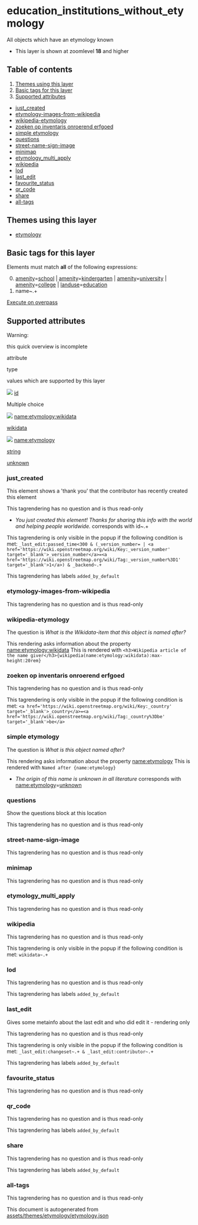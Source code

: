 [//]: # (WARNING: this file is automatically generated. Please find the sources at the bottom and edit those sources)

education\_institutions\_without\_etymology
===========================================

All objects which have an etymology known

*   This layer is shown at zoomlevel **18** and higher

Table of contents
-----------------

1.  [Themes using this layer](#-themes-using-this-layer-)
2.  [Basic tags for this layer](#-basic-tags-for-this-layer-)
3.  [Supported attributes](#-supported-attributes-)

*   [just\_created](#just_created)
*   [etymology-images-from-wikipedia](#etymology-images-from-wikipedia)
*   [wikipedia-etymology](#wikipedia-etymology)
*   [zoeken op inventaris onroerend erfgoed](#zoeken-op-inventaris-onroerend-erfgoed)
*   [simple etymology](#simple-etymology)
*   [questions](#questions)
*   [street-name-sign-image](#street-name-sign-image)
*   [minimap](#minimap)
*   [etymology\_multi\_apply](#etymology_multi_apply)
*   [wikipedia](#wikipedia)
*   [lod](#lod)
*   [last\_edit](#last_edit)
*   [favourite\_status](#favourite_status)
*   [qr\_code](#qr_code)
*   [share](#share)
*   [all-tags](#all-tags)

Themes using this layer
-----------------------

*   [etymology](https://mapcomplete.org/etymology)

Basic tags for this layer
-------------------------

Elements must match **all** of the following expressions:

0.  [amenity](https://wiki.openstreetmap.org/wiki/Key:amenity)\=[school](https://wiki.openstreetmap.org/wiki/Tag:amenity%3Dschool) | [amenity](https://wiki.openstreetmap.org/wiki/Key:amenity)\=[kindergarten](https://wiki.openstreetmap.org/wiki/Tag:amenity%3Dkindergarten) | [amenity](https://wiki.openstreetmap.org/wiki/Key:amenity)\=[university](https://wiki.openstreetmap.org/wiki/Tag:amenity%3Duniversity) | [amenity](https://wiki.openstreetmap.org/wiki/Key:amenity)\=[college](https://wiki.openstreetmap.org/wiki/Tag:amenity%3Dcollege) | [landuse](https://wiki.openstreetmap.org/wiki/Key:landuse)\=[education](https://wiki.openstreetmap.org/wiki/Tag:landuse%3Deducation)
1.  name~.+

[Execute on overpass](http://overpass-turbo.eu/?Q=%5Bout%3Ajson%5D%5Btimeout%3A90%5D%3B%28%20%20%20%20nwr%5B%22amenity%22%3D%22school%22%5D%5B%22name%22%5D%28%7B%7Bbbox%7D%7D%29%3B%0A%20%20%20%20nwr%5B%22amenity%22%3D%22kindergarten%22%5D%5B%22name%22%5D%28%7B%7Bbbox%7D%7D%29%3B%0A%20%20%20%20nwr%5B%22amenity%22%3D%22university%22%5D%5B%22name%22%5D%28%7B%7Bbbox%7D%7D%29%3B%0A%20%20%20%20nwr%5B%22amenity%22%3D%22college%22%5D%5B%22name%22%5D%28%7B%7Bbbox%7D%7D%29%3B%0A%20%20%20%20nwr%5B%22landuse%22%3D%22education%22%5D%5B%22name%22%5D%28%7B%7Bbbox%7D%7D%29%3B%0A%29%3Bout%20body%3B%3E%3Bout%20skel%20qt%3B)

Supported attributes
--------------------

Warning:

this quick overview is incomplete

attribute

type

values which are supported by this layer

[![](https://mapcomplete.org/assets/svg/statistics.svg)](https://taginfo.openstreetmap.org/keys/id#values) [id](https://wiki.openstreetmap.org/wiki/Key:id)

Multiple choice

[![](https://mapcomplete.org/assets/svg/statistics.svg)](https://taginfo.openstreetmap.org/keys/name:etymology:wikidata#values) [name:etymology:wikidata](https://wiki.openstreetmap.org/wiki/Key:name:etymology:wikidata)

[wikidata](../SpecialInputElements.md#wikidata)

[![](https://mapcomplete.org/assets/svg/statistics.svg)](https://taginfo.openstreetmap.org/keys/name:etymology#values) [name:etymology](https://wiki.openstreetmap.org/wiki/Key:name:etymology)

[string](../SpecialInputElements.md#string)

[unknown](https://wiki.openstreetmap.org/wiki/Tag:name:etymology%3Dunknown)

### just\_created

This element shows a 'thank you' that the contributor has recently created this element

This tagrendering has no question and is thus read-only

*   _You just created this element! Thanks for sharing this info with the world and helping people worldwide._ corresponds with id~.+

This tagrendering is only visible in the popup if the following condition is met: `_last_edit:passed_time<300 & (_version_number= | <a href='https://wiki.openstreetmap.org/wiki/Key:_version_number' target='_blank'>_version_number</a>=<a href='https://wiki.openstreetmap.org/wiki/Tag:_version_number%3D1' target='_blank'>1</a>) & _backend~.+`

This tagrendering has labels `added_by_default`

### etymology-images-from-wikipedia

This tagrendering has no question and is thus read-only

### wikipedia-etymology

The question is _What is the Wikidata-item that this object is named after?_

This rendering asks information about the property [name:etymology:wikidata](https://wiki.openstreetmap.org/wiki/Key:name:etymology:wikidata) This is rendered with `<h3>Wikipedia article of the name giver</h3>{wikipedia(name:etymology:wikidata):max-height:20rem}`

### zoeken op inventaris onroerend erfgoed

This tagrendering has no question and is thus read-only

This tagrendering is only visible in the popup if the following condition is met: `<a href='https://wiki.openstreetmap.org/wiki/Key:_country' target='_blank'>_country</a>=<a href='https://wiki.openstreetmap.org/wiki/Tag:_country%3Dbe' target='_blank'>be</a>`

### simple etymology

The question is _What is this object named after?_

This rendering asks information about the property [name:etymology](https://wiki.openstreetmap.org/wiki/Key:name:etymology) This is rendered with `Named after {name:etymology}`

*   _The origin of this name is unknown in all literature_ corresponds with [name:etymology](https://wiki.openstreetmap.org/wiki/Key:name:etymology)\=[unknown](https://wiki.openstreetmap.org/wiki/Tag:name:etymology%3Dunknown)

### questions

Show the questions block at this location

This tagrendering has no question and is thus read-only

### street-name-sign-image

This tagrendering has no question and is thus read-only

### minimap

This tagrendering has no question and is thus read-only

### etymology\_multi\_apply

This tagrendering has no question and is thus read-only

### wikipedia

This tagrendering has no question and is thus read-only

This tagrendering is only visible in the popup if the following condition is met: `wikidata~.+`

### lod

This tagrendering has no question and is thus read-only

This tagrendering has labels `added_by_default`

### last\_edit

Gives some metainfo about the last edit and who did edit it - rendering only

This tagrendering has no question and is thus read-only

This tagrendering is only visible in the popup if the following condition is met: `_last_edit:changeset~.+ & _last_edit:contributor~.+`

This tagrendering has labels `added_by_default`

### favourite\_status

This tagrendering has no question and is thus read-only

### qr\_code

This tagrendering has no question and is thus read-only

This tagrendering has labels `added_by_default`

### share

This tagrendering has no question and is thus read-only

This tagrendering has labels `added_by_default`

### all-tags

This tagrendering has no question and is thus read-only

This document is autogenerated from [assets/themes/etymology/etymology.json](https://github.com/pietervdvn/MapComplete/blob/develop/assets/themes/etymology/etymology.json)
